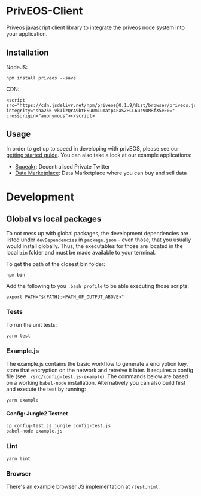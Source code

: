 # PrivEOS-Client
Priveos javascript client library to integrate the priveos node system into your application.

## Installation

NodeJS:

    npm install priveos --save

CDN:

    <script src="https://cdn.jsdelivr.net/npm/priveos@0.1.9/dist/browser/priveos.js" integrity="sha256-vkIizQrA9btESuUm1Lmatp4FaSZHCL6uz9OMRfX5eE0=" crossorigin="anonymous"></script>
    
## Usage
In order to get up to speed in developing with privEOS, please see our [getting started guide](https://github.com/rawrat/priveos-client/wiki/Getting-started).
You can also take a look at our example applications:

* [Squeakr](https://github.com/rawrat/squeakr/): Decentralised Private Twitter
* [Data Marketplace](https://github.com/rawrat/privEOS_Demo_App): Data Marketplace where you can buy and sell data

# Development
## Global vs local packages
To not mess up with global packages, the development dependencies are listed under `devDependencies` in `package.json` - even those, that you usually would install globally. Thus, the executables for those are located in the local `bin` folder and must be made available to your terminal.

To get the path of the closest bin folder:
```
npm bin
```

Add the following to you `.bash_profile` to be able executing those scripts:
```
export PATH="${PATH}:<PATH_OF_OUTPUT_ABOVE>"
```

### Tests
To run the unit tests:

    yarn test

### Example.js
The example.js contains the basic workflow to generate a encryption key, store that encryption on the network and retreive it later. It requires a config file (see `./src/config-test.js-example`). The commands below are based on a working `babel-node` installation. Alternatively you can also build first and execute the test by running:

    yarn example

#### Config: Jungle2 Testnet
    cp config-test.js.jungle config-test.js
    babel-node example.js

### Lint
    yarn lint

### Browser
There's an example browser JS implementation at `/test.html`.